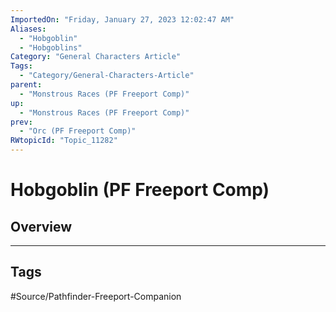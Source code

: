 ```yaml
---
ImportedOn: "Friday, January 27, 2023 12:02:47 AM"
Aliases:
  - "Hobgoblin"
  - "Hobgoblins"
Category: "General Characters Article"
Tags:
  - "Category/General-Characters-Article"
parent:
  - "Monstrous Races (PF Freeport Comp)"
up:
  - "Monstrous Races (PF Freeport Comp)"
prev:
  - "Orc (PF Freeport Comp)"
RWtopicId: "Topic_11282"
---
```

# Hobgoblin (PF Freeport Comp)
## Overview

---
## Tags
#Source/Pathfinder-Freeport-Companion

